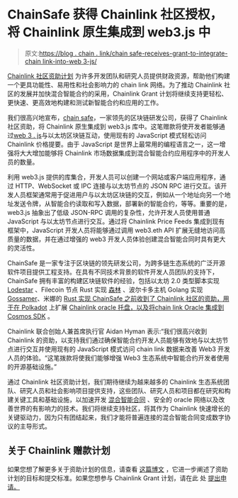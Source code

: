 # ChainSafe 获得 Chainlink 社区授权，将 Chainlink 原生集成到 web3.js 中

> 原文:[https://blog . chain . link/chain safe-receives-grant-to-integrate-chain link-into-web 3-js/](https://blog.chain.link/chainsafe-receives-grant-to-integrate-chainlink-into-web3-js/)

[Chainlink 社区资助计划](https://chain.link/community/grants) 为许多开发团队和研究人员提供财政资源，帮助他们构建一个更具功能性、易用性和社会影响力的 chain link 网络。为了推动 Chainlink 社区的发展并加快混合智能合约的采用，Chainlink Grant 计划将继续支持更轻松、更快速、更高效地构建和测试新智能合约和应用的工作。

我们很高兴地宣布，[chain safe](https://chainsafe.io/)，一家领先的区块链研发公司，获得了 Chainlink 社区资助，将 Chainlink 原生集成到 web3.js 库中。这笔赠款将使开发者能够通过[web 3 . js](https://web3js.readthedocs.io/en/v1.3.4/)与以太坊区块链互动，使用现有的 JavaScript 模式轻松访问 Chainlink 价格提要。由于 JavaScript 是世界上最常用的编程语言之一，这一增强将大大增加能够将 Chainlink 市场数据集成到混合智能合约应用程序中的开发人员的数量。

利用 web3.js 提供的库集合，开发人员可以创建一个网站或客户端应用程序，通过 HTTP、WebSocket 或 IPC 连接与以太坊节点的 JSON RPC 进行交互。该开发人员框架通常用于促进用户与以太坊区块链的交互，例如从一个地址向另一个地址发送令牌，从智能合约读取和写入数据，部署新的智能合约，等等。重要的是，web3.js 抽象出了低级 JSON-RPC 调用的复杂性，允许开发人员使用普通 JavaScript 与以太坊节点进行交互。通过将 Chainlink Price Feeds 集成到现有框架中，JavaScript 开发人员将能够通过调用 web3.eth API 扩展无缝地访问高质量的数据，并在通过增强的 web3 开发人员体验创建混合智能合同时具有更大的灵活性。

ChainSafe 是一家专注于区块链的领先研发公司，为跨多链生态系统的广泛开源软件项目提供工程支持。在具有不同技术背景的软件开发人员团队的支持下，ChainSafe 拥有丰富的构建区块链软件的经验，包括以太坊 2.0 类型脚本实现 [Lodestar](https://github.com/ChainSafe/lodestar) 、Filecoin 节点 Rust 实现 [森林](https://github.com/ChainSafe/forest) 、波尔卡多主机 Golang 实现[Gossamer](https://github.com/ChainSafe/gossamer)、米娜的 [Rust 实现 ChainSafe 之前收到了 Chainlink 社区的资助，用于在 Polkadot](https://github.com/ChainSafe/mina-rs) 上扩展 [Chainlink oracle 托盘，以及将](https://blog.chain.link/chainsafe-receives-a-community-grant-to-expand-the-chainlink-oracle-pallet-on-polkadot/)[chain link Oracle 集成到 Cosmos SDK](https://blog.chain.link/chainsafe-receives-grant-to-natively-integrate-chainlink-into-cosmos-sdk/) 。

Chainlink 联合创始人兼首席执行官 Aidan Hyman 表示:“我们很高兴收到 Chainlink 的资助，以支持我们通过确保智能合约开发人员能够有效地与以太坊节点进行交互并使用现有的 JavaScript 模式访问 chain link 数据来改善 Web3 开发人员的体验。“这笔拨款将使我们能够增强 Web3 生态系统中智能合约开发者使用的开源基础设施。”  

通过 Chainlink 社区资助计划，我们期待继续为越来越多的 Chainlink 生态系统团队、研究人员和社会影响项目提供支持，这些团队、研究人员和项目都在研究和构建关键工具和基础设施，以加速开发 [混合智能合同](https://blog.chain.link/hybrid-smart-contracts-explained/) 、安全的 oracle 网络以及改善世界的有影响力的技术。我们将继续支持社区，将其作为 Chainlink 快速增长的关键驱动力，因为只有团结起来，我们才能将普遍连接的混合智能合同变成数字协议的主导形式。

## 关于 Chainlink 赠款计划

如果您想了解更多关于资助计划的信息，请查看 [这篇博文](https://blog.chain.link/introducing-the-chainlink-community-grant-program/) ，它进一步阐述了资助计划的目标和提交标准。如果您想参与 Chainlink Grant 计划，请在此 处 [提出申请。](https://chainlinkgrants.typeform.com/to/efEbsq)